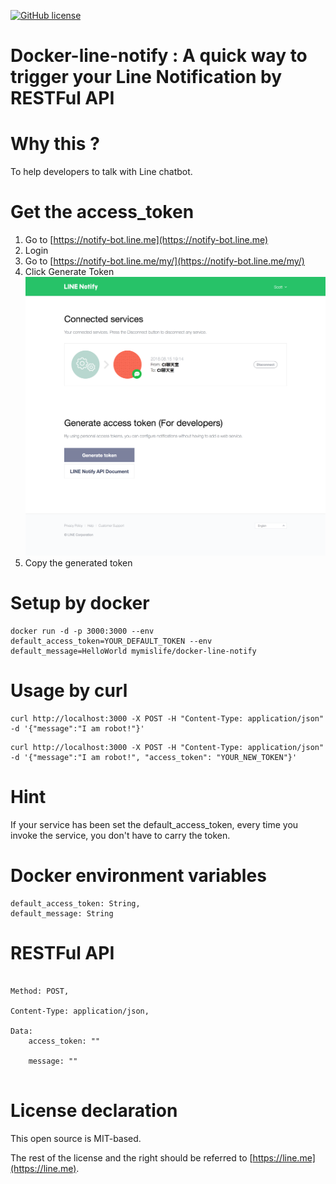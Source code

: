 [![GitHub license](https://img.shields.io/badge/license-MIT-blue.svg)](https://raw.githubusercontent.com/o1lab/xmysql/master/LICENSE)

# Docker-line-notify : A quick way to trigger your Line Notification by RESTFul API

# Why this ?

To help developers to talk with Line chatbot.

# Get the access_token
1. Go to [https://notify-bot.line.me](https://notify-bot.line.me)
2. Login
3. Go to [https://notify-bot.line.me/my/](https://notify-bot.line.me/my/) 
4. Click Generate Token ![image](https://raw.githubusercontent.com/YacheLee/docker-line-notify/master/step3.png)
5. Copy the generated token

# Setup by docker

```
docker run -d -p 3000:3000 --env default_access_token=YOUR_DEFAULT_TOKEN --env default_message=HelloWorld mymislife/docker-line-notify
```

# Usage by curl
```
curl http://localhost:3000 -X POST -H "Content-Type: application/json" -d '{"message":"I am robot!"}'
```
```
curl http://localhost:3000 -X POST -H "Content-Type: application/json" -d '{"message":"I am robot!", "access_token": "YOUR_NEW_TOKEN"}'
```

# Hint
If your service has been set the default_access_token, every time you invoke the service, you don't have to carry the token.

# Docker environment variables
    default_access_token: String,
    default_message: String

# RESTFul API
```Request URL: [http://localhost:3000](http://localhost:3000),

Method: POST,

Content-Type: application/json,

Data:
    access_token: ""
    
    message: ""
    
```
# License declaration
This open source is MIT-based.

The rest of the license and the right should be referred to [https://line.me](https://line.me).
